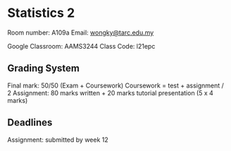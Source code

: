 # Statistics 2

Room number: A109a
Email: wongky@tarc.edu.my

Google Classroom: AAMS3244 Class Code: l21epc

## Grading System

Final mark: 50/50 (Exam + Coursework)
Coursework = test + assignment / 2
Assignment: 80 marks written + 
            20 marks tutorial presentation (5 x 4 marks) 

## Deadlines

Assignment: submitted by week 12

